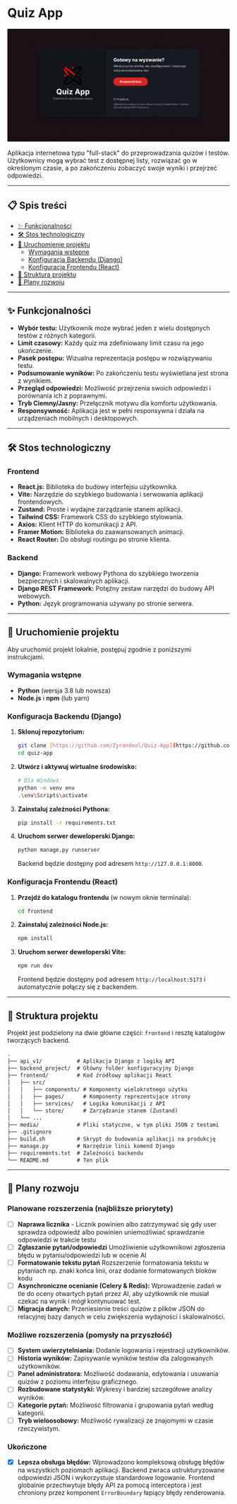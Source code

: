 # Quiz App

![Podgląd aplikacji](./.github/assets/preview.png)

Aplikacja internetowa typu "full-stack" do przeprowadzania quizów i testów. Użytkownicy mogą wybrać test z dostępnej listy, rozwiązać go w określonym czasie, a po zakończeniu zobaczyć swoje wyniki i przejrzeć odpowiedzi.

---

## 📋 Spis treści

- [✨ Funkcjonalności](#-funkcjonalności)
- [🛠️ Stos technologiczny](#️-stos-technologiczny)
- [🚀 Uruchomienie projektu](#-uruchomienie-projektu)
  - [Wymagania wstępne](#wymagania-wstępne)
  - [Konfiguracja Backendu (Django)](#konfiguracja-backendu-django)
  - [Konfiguracja Frontendu (React)](#konfiguracja-frontendu-react)
- [📂 Struktura projektu](#-struktura-projektu)
- [📝 Plany rozwoju](#-plany-rozwoju)

---

## ✨ Funkcjonalności

- **Wybór testu:** Użytkownik może wybrać jeden z wielu dostępnych testów z różnych kategorii.
- **Limit czasowy:** Każdy quiz ma zdefiniowany limit czasu na jego ukończenie.
- **Pasek postępu:** Wizualna reprezentacja postępu w rozwiązywaniu testu.
- **Podsumowanie wyników:** Po zakończeniu testu wyświetlana jest strona z wynikiem.
- **Przegląd odpowiedzi:** Możliwość przejrzenia swoich odpowiedzi i porównania ich z poprawnymi.
- **Tryb Ciemny/Jasny:** Przełącznik motywu dla komfortu użytkowania.
- **Responsywność:** Aplikacja jest w pełni responsywna i działa na urządzeniach mobilnych i desktopowych.

---

## 🛠️ Stos technologiczny

### Frontend

- **React.js:** Biblioteka do budowy interfejsu użytkownika.
- **Vite:** Narzędzie do szybkiego budowania i serwowania aplikacji frontendowych.
- **Zustand:** Proste i wydajne zarządzanie stanem aplikacji.
- **Tailwind CSS:** Framework CSS do szybkiego stylowania.
- **Axios:** Klient HTTP do komunikacji z API.
- **Framer Motion:** Biblioteka do zaawansowanych animacji.
- **React Router:** Do obsługi routingu po stronie klienta.

### Backend

- **Django:** Framework webowy Pythona do szybkiego tworzenia bezpiecznych i skalowalnych aplikacji.
- **Django REST Framework:** Potężny zestaw narzędzi do budowy API webowych.
- **Python:** Język programowania używany po stronie serwera.

---

## 🚀 Uruchomienie projektu

Aby uruchomić projekt lokalnie, postępuj zgodnie z poniższymi instrukcjami.

### Wymagania wstępne

- **Python** (wersja 3.8 lub nowsza)
- **Node.js** i **npm** (lub yarn)

### Konfiguracja Backendu (Django)

1.  **Sklonuj repozytorium:**
    ```bash
    git clone [https://github.com/Zyrandool/Quiz-App](https://github.com/Zyrandool/Quiz-App)
    cd quiz-app
    ```

2.  **Utwórz i aktywuj wirtualne środowisko:**
    ```bash
    # Dla Windows
    python -m venv env
    .\env\Scripts\activate
    ```

3.  **Zainstaluj zależności Pythona:**
    ```bash
    pip install -r requirements.txt
    ```

4.  **Uruchom serwer deweloperski Django:**
    ```bash
    python manage.py runserver
    ```
    Backend będzie dostępny pod adresem `http://127.0.0.1:8000`.

### Konfiguracja Frontendu (React)

1.  **Przejdź do katalogu frontendu** (w nowym oknie terminala):
    ```bash
    cd frontend
    ```

2.  **Zainstaluj zależności Node.js:**
    ```bash
    npm install
    ```

3.  **Uruchom serwer deweloperski Vite:**
    ```bash
    npm run dev
    ```
    Frontend będzie dostępny pod adresem `http://localhost:5173` i automatycznie połączy się z backendem.

---

## 📂 Struktura projektu

Projekt jest podzielony na dwie główne części: `frontend` i resztę katalogów tworzących backend.

```
.
├── api_v1/           # Aplikacja Django z logiką API
├── backend_project/  # Główny folder konfiguracyjny Django
├── frontend/         # Kod źródłowy aplikacji React
│   ├── src/
│   │   ├── components/ # Komponenty wielokrotnego użytku
│   │   ├── pages/      # Komponenty reprezentujące strony
│   │   ├── services/   # Logika komunikacji z API
│   │   └── store/      # Zarządzanie stanem (Zustand)
│   └── ...
├── media/            # Pliki statyczne, w tym pliki JSON z testami
├── .gitignore
├── build.sh          # Skrypt do budowania aplikacji na produkcję
├── manage.py         # Narzędzie linii komend Django
├── requirements.txt  # Zależności backendu
└── README.md         # Ten plik
```

---

## 📝 Plany rozwoju

### Planowane rozszerzenia (najbliższe priorytety)

- [ ] **Naprawa licznika** - Licznik powinien albo zatrzymywać się gdy user sprawdza odpowiedź albo powinien uniemożliwiać sprawdzanie odpowiedzi w trakcie testu
- [ ] **Zgłaszanie pytań/odpowiedzi** Umożliwienie użytkownikowi zgłoszenia błędu w pytaniu/odpowiedzi lub w ocenie AI
- [ ] **Formatowanie tekstu pytań** Rozszerzenie formatowania tekstu w pytaniach np. znaki końca linii, oraz dodanie formatowanych bloków kodu 
- [ ] **Asynchroniczne ocenianie (Celery & Redis):** Wprowadzenie zadań w tle do oceny otwartych pytań przez AI, aby użytkownik nie musiał czekać na wynik i mógł kontynuować test.
- [ ] **Migracja danych:** Przeniesienie treści quizów z plików JSON do relacyjnej bazy danych w celu zwiększenia wydajności i skalowalności.

### Możliwe rozszerzenia (pomysły na przyszłość)

- [ ] **System uwierzytelniania:** Dodanie logowania i rejestracji użytkowników.
- [ ] **Historia wyników:** Zapisywanie wyników testów dla zalogowanych użytkowników.
- [ ] **Panel administratora:** Możliwość dodawania, edytowania i usuwania quizów z poziomu interfejsu graficznego.
- [ ] **Rozbudowane statystyki:** Wykresy i bardziej szczegółowe analizy wyników.
- [ ] **Kategorie pytań:** Możliwość filtrowania i grupowania pytań według kategorii.
- [ ] **Tryb wieloosobowy:** Możliwość rywalizacji ze znajomymi w czasie rzeczywistym.

### Ukończone

- [x] **Lepsza obsługa błędów:** Wprowadzono kompleksową obsługę błędów na wszystkich poziomach aplikacji. Backend zwraca ustrukturyzowane odpowiedzi JSON i wykorzystuje standardowe logowanie. Frontend globalnie przechwytuje błędy API za pomocą interceptora i jest chroniony przez komponent `ErrorBoundary` łapiący błędy renderowania.
